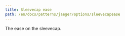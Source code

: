 ```yaml
---
title: Sleevecap ease
path: /en/docs/patterns/jaeger/options/sleevecapease
---
```


The ease on the sleevecap.